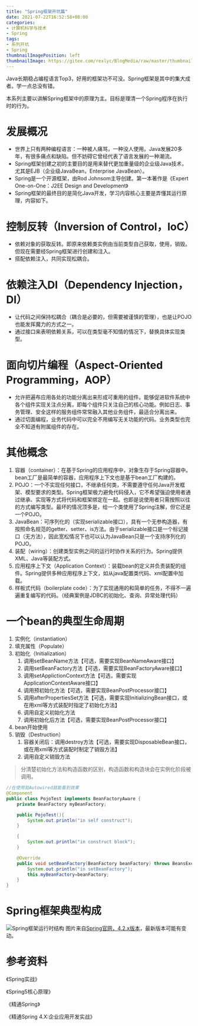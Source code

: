 ```yaml
---
title: "Spring框架开坑篇"
date: 2021-07-22T16:52:58+08:00
categories:
- 计算机科学与技术
- Spring
tags:
- 系列开坑
- Spring
thumbnailImagePosition: left
thumbnailImage: https://gitee.com/rexlyc/BlogMedia/raw/master/thumbnail/spring.jpg
---
```

Java长期稳占编程语言Top3，好用的框架功不可没。Spring框架是其中的集大成者。学一点总没有错。
<!--more-->
本系列主要以讲解Spring框架中的原理为主。目标是理清一个Spring程序在执行时的行为。
# 发展概况
- 世界上只有两种编程语言：一种被人痛骂，一种没人使用。Java发展20多年，有很多痛点和缺陷。但不妨碍它曾经代表了语言发展的一种潮流。
- Spring框架创建之初的主要目的是用来替代更加重量级的企业级Java技术，尤其是EJB（企业级JavaBean，Enterprise JavaBean）。
- Spring是一个开源框架，由Rod Johnsom主导创建。第一本著作是《Expert One-on-One：J2EE Design and Development》
- Spring框架的最终目的是简化Java开发，学习内容核心主要是弄懂其运行原理，内容如下。
# 控制反转（Inversion of Control，IoC）
- 依赖对象的获取反转。即原来依赖类实例由当前类型自己获取，使用，销毁。但现在需要经Spring框架进行创建和注入。
- 搭配依赖注入，共同实现松耦合。

# 依赖注入DI（Dependency Injection，DI）
- 让代码之间保持松耦合（耦合是必要的，但需要被谨慎的管理），也是让POJO也能发挥魔力的方式之一。
- 通过接口来表明依赖关系，可以在类型毫不知情的情况下，替换具体实现类型。

# 面向切片编程（Aspect-Oriented Programming，AOP）
- 允许把遍布应用各处的功能分离出来形成可重用的组件。能够促进软件系统中各个组件实现关注点分离，即每个组件只关注自己的核心功能。例如日志、事务管理、安全这样的服务组件常常融入其他业务组件，最适合分离出来。
- 通过切面编程，业务代码中可以完全不用编写无关功能的代码。业务类型也完全不知道有附属组件的存在。

# 其他概念
1. 容器（container）：在基于Spring的应用程序中，对象生存于Spring容器中。bean工厂是最简单的容器，应用程序上下文也是基于bean工厂构建的。
2. POJO：一个不实现任何接口，不继承任何类，不需要遵守任何Java开发框架、模型要求的类型。Spring框架极力避免代码侵入，它不希望强迫使用者通过继承、实现等方式将代码和框架绑定在一起。也即是说使用者只需按照以往的方式编写类型。最坏的情况顶多是，给一个类使用了Spring注解，但它还是一个POJO。
3. JavaBean：可序列化的（实现serializable接口），具有一个无参构造器，有按照命名规范的getter、setter、is方法。由于serializable接口是一个标记接口（无方法），因此宽松情况下也可以认为JavaBean只是一个支持序列化的POJO。
4. 装配（wiring）：创建类型实例之间的运行时协作关系的行为。Spring提供XML、Java等装配方式。
5. 应用程序上下文（Application Context）：装载bean的定义并负责装配的组件。Spring提供多种应用程序上下文，如从java配置类代码、xml配置中加载。
6. 样板式代码（boilerplate code）：为了实现通用的和简单的任务，不得不一遍遍重复编写的代码。（经典案例是JDBC的初始化、查询、异常处理代码）

# 一个bean的典型生命周期
1. 实例化（instantiation）
2. 填充属性（Populate）
3. 初始化（Initialization）
    1. 调用setBeanName方法【可选，需要实现BeanNameAware接口】
    2. 调用setBeanFactory方法【可选，需要实现BeanFactoryAware接口】
    3. 调用setApplictionContext方法【可选，需要实现ApplicationContextAware接口】
    4. 调用预初始化方法【可选，需要实现BeanPostProcessor接口】
    5. 调用afterPropertiesSet方法【可选，需要实现InitializingBean接口，或在用xml等方式装配时指定了初始化方法】
    6. 调用自定义初始化方法
    7. 调用初始化后方法【可选，需要实现BeanPostProcessor接口】
4. bean开始使用
5. 销毁（Destruction）
    1. 容器关闭后：调用destroy方法【可选，需要实现DisposableBean接口，或在用xml等方式装配时制定了销毁方法】
    2. 调用自定义销毁方法
> 分清楚初始化方法和构造函数的区别，构造函数和构造块会在实例化阶段被调用。

```Java
//在使用处Autowired就能看到效果
@Component
public class PojoTest implements BeanFactoryAware {
    private BeanFactory myBeanFactory;

    public PojoTest(){
        System.out.println("in self construct");
    }

    {
        System.out.println("in construct block");
    }

    @Override
    public void setBeanFactory(BeanFactory beanFactory) throws BeansException {
        System.out.println("in setBeanFactory");
        this.myBeanFactory=beanFactory;
    }
}
```

# Spring框架典型构成
![Spring框架运行时结构](https://docs.spring.io/spring-framework/docs/4.2.x/spring-framework-reference/html/images/spring-overview.png)
图片来自[Spring官网，4.2.x版本](https://docs.spring.io/spring-framework/docs/4.2.x/spring-framework-reference/html/overview.html)，最新版本可能有变动。

# 参考资料
《Spring实战》

《Spring5核心原理》

《精通Spring》

《精通Spring 4.X:企业应用开发实战》